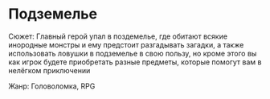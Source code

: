 # Подземелье

Сюжет: Главный герой упал в поздемелье, где обитают всякие инородные монстры и ему предстоит разгадывать загадки, а также использовать ловушки в подземелье в свою пользу, но кроме этого вы как игрок будете приобретать разные предметы, которые помогут вам в нелёгком приключении 

Жанр: Головоломка,  RPG
